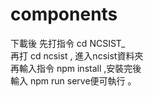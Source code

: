 # components

下載後 先打指令 cd  NCSIST_ <br>
          再打 cd ncsist  , 進入ncsist資料夾<br>
再輸入指令 npm install ,安裝完後<br>
輸入 npm run serve便可執行  。
